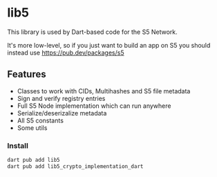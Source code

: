# lib5

This library is used by Dart-based code for the S5 Network.

It's more low-level, so if you just want to build an app on S5 you should instead use https://pub.dev/packages/s5

## Features

- Classes to work with CIDs, Multihashes and S5 file metadata
- Sign and verify registry entries
- Full S5 Node implementation which can run anywhere
- Serialize/deserizalize metadata
- All S5 constants
- Some utils

### Install

```sh
dart pub add lib5
dart pub add lib5_crypto_implementation_dart
```
